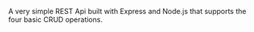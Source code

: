 A very simple REST Api built with Express and Node.js that supports the four basic CRUD operations.
